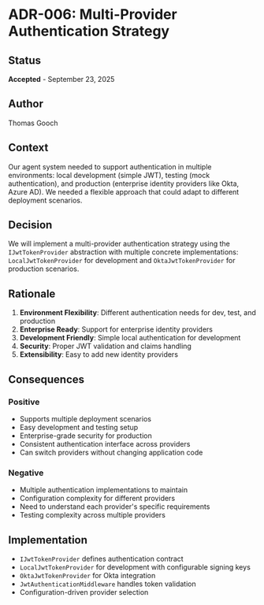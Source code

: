 # ADR-006: Multi-Provider Authentication Strategy

## Status
**Accepted** - September 23, 2025

## Author
Thomas Gooch

## Context
Our agent system needed to support authentication in multiple environments: local development (simple JWT), testing (mock authentication), and production (enterprise identity providers like Okta, Azure AD). We needed a flexible approach that could adapt to different deployment scenarios.

## Decision
We will implement a multi-provider authentication strategy using the `IJwtTokenProvider` abstraction with multiple concrete implementations: `LocalJwtTokenProvider` for development and `OktaJwtTokenProvider` for production scenarios.

## Rationale
1. **Environment Flexibility**: Different authentication needs for dev, test, and production
2. **Enterprise Ready**: Support for enterprise identity providers
3. **Development Friendly**: Simple local authentication for development
4. **Security**: Proper JWT validation and claims handling
5. **Extensibility**: Easy to add new identity providers

## Consequences
### Positive
- Supports multiple deployment scenarios
- Easy development and testing setup
- Enterprise-grade security for production
- Consistent authentication interface across providers
- Can switch providers without changing application code

### Negative
- Multiple authentication implementations to maintain
- Configuration complexity for different providers
- Need to understand each provider's specific requirements
- Testing complexity across multiple providers

## Implementation
- `IJwtTokenProvider` defines authentication contract
- `LocalJwtTokenProvider` for development with configurable signing keys
- `OktaJwtTokenProvider` for Okta integration
- `JwtAuthenticationMiddleware` handles token validation
- Configuration-driven provider selection